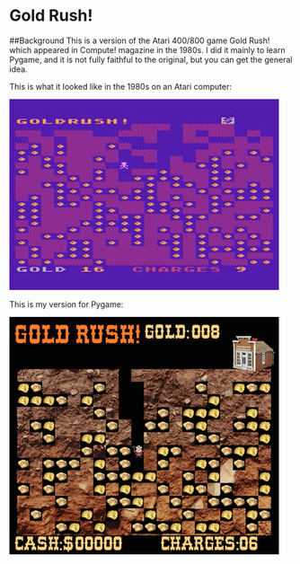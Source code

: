 # Gold Rush!

##Background
This is a version of the Atari 400/800 game Gold Rush! which appeared in Compute! magazine in the 1980s. I did it mainly to learn Pygame, and it is not fully faithful to the original, but you can get the general idea.

This is what it looked like in the 1980s on an Atari computer:

![Gold Rush! for Atari](assets/images/goldrush-atari.png "Gold Rush! for Atari")

This is my version for Pygame:

![Gold Rush! for Pygame](assets/images/goldrush-pygame.png "Gold Rush! for Pygame")


